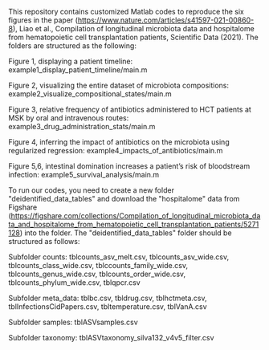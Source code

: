 This repository contains customized Matlab codes to reproduce the six figures in the paper (https://www.nature.com/articles/s41597-021-00860-8), Liao et al., Compilation of longitudinal microbiota data and hospitalome from hematopoietic cell transplantation patients, Scientific Data (2021). The folders are structured as the following:

Figure 1, displaying a patient timeline: example1_display_patient_timeline/main.m

Figure 2, visualizing the entire dataset of microbiota compositions: example2_visualize_compositional_states/main.m

Figure 3, relative frequency of antibiotics administered to HCT patients at MSK by oral and intravenous routes: example3_drug_administration_stats/main.m

Figure 4, inferring the impact of antibiotics on the microbiota using regularized regression: example4_impacts_of_antibiotics/main.m

Figure 5,6, intestinal domination increases a patient’s risk of bloodstream infection: example5_survival_analysis/main.m

To run our codes, you need to create a new folder "deidentified_data_tables" and download the "hospitalome" data from Figshare (https://figshare.com/collections/Compilation_of_longitudinal_microbiota_data_and_hospitalome_from_hematopoietic_cell_transplantation_patients/5271128) into the folder. The "deidentified_data_tables" folder should be structured as follows:

Subfolder counts: tblcounts_asv_melt.csv, tblcounts_asv_wide.csv, tblcounts_class_wide.csv, tblccounts_family_wide.csv, tblcounts_genus_wide.csv, tblcounts_order_wide.csv, tblcounts_phylum_wide.csv, tblqpcr.csv

Subfolder meta_data: tblbc.csv, tbldrug.csv, tblhctmeta.csv, tblInfectionsCidPapers.csv, tbltemperature.csv, tblVanA.csv

Subfolder samples: tblASVsamples.csv

Subfolder taxonomy: tblASVtaxonomy_silva132_v4v5_filter.csv
